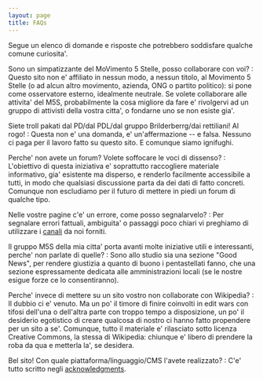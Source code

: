 ```yaml
---
layout: page
title: FAQs
---
```


Segue un elenco di domande e risposte che potrebbero soddisfare qualche comune curiosita'.

Sono un simpatizzante del MoVimento 5 Stelle, posso collaborare con voi?
: Questo sito non e' affiliato in nessun modo, a nessun titolo, al Movimento 5 Stelle (o ad alcun altro movimento, azienda, ONG o partito politico): si pone come osservatore esterno, idealmente neutrale. Se volete collaborare alle attivita' del M5S, probabilmente la cosa migliore da fare e' rivolgervi ad un gruppo di attivisti della vostra citta', o fondarne uno se non esiste gia'.

Siete troll pakati dal PD/dal PDL/dal gruppo Brilderberrg/dai rettiliani! Al rogo!
: Questa non e' una domanda, e' un'affermazione -- e falsa. Nessuno ci paga per il lavoro fatto su questo sito. E comunque siamo ignifughi.

Perche' non avete un forum? Volete soffocare le voci di dissenso?
: L'obiettivo di questa iniziativa e' soprattutto raccogliere materiale informativo, gia' esistente ma disperso, e renderlo facilmente accessibile a tutti, in modo che qualsiasi discussione parta da dei dati di fatto concreti. Comunque non escludiamo per il futuro di mettere in piedi un forum di qualche tipo.

Nelle vostre pagine c'e' un errore, come posso segnalarvelo?
: Per segnalare errori fattuali, ambiguita' o passaggi poco chiari vi preghiamo di utilizzare i [canali](contacts.html) da noi forniti.

Il gruppo M5S della mia citta' porta avanti molte iniziative utili e interessanti, perche' non parlate di quelle?
: Sono allo studio sia una sezione "Good News", per rendere giustizia a quanto di buono i pentastellati fanno, che una sezione espressamente dedicata alle amministrazioni locali (se le nostre esigue forze ce lo consentiranno).

Perche' invece di mettere su un sito vostro non collaborate con Wikipedia?
: Il dubbio ci e' venuto. Ma un po' il timore di finire coinvolti in edit wars con tifosi dell'una o dell'altra parte con troppo tempo a disposizione, un po' il desiderio egotistico di creare qualcosa di nostro ci hanno fatto propendere per un sito a se'. Comunque, tutto il materiale e' rilasciato sotto licenza Creative Commons, la stessa di Wikipedia: chiunque e' libero di prendere la roba da qua e metterla la', se desidera.

Bel sito! Con quale piattaforma/linguaggio/CMS l'avete realizzato?
: C'e' tutto scritto negli [acknowledgments](ack.hmtl).

